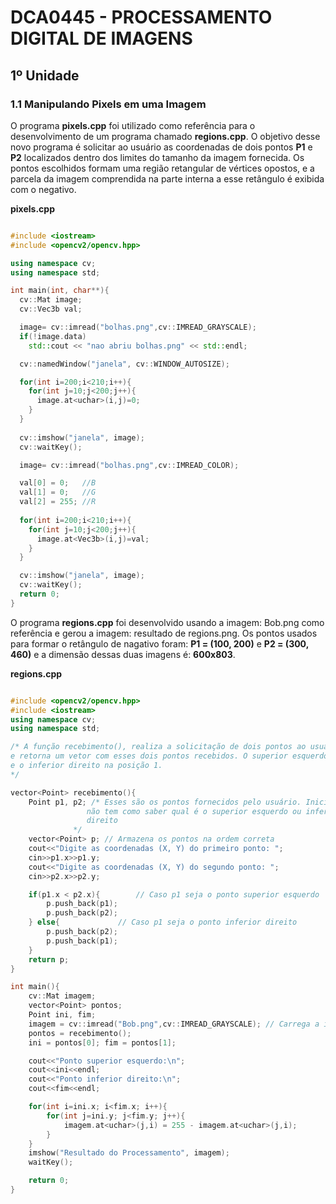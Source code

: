 # DCA0445 - PROCESSAMENTO DIGITAL DE IMAGENS
## 1º Unidade
### 1.1 Manipulando Pixels em uma Imagem

O programa **pixels.cpp** foi utilizado como referência para o desenvolvimento de um programa chamado **regions.cpp**. O objetivo desse novo programa é solicitar ao usuário as coordenadas de dois pontos **P1** e **P2** localizados dentro dos limites do tamanho da imagem fornecida. Os pontos escolhidos formam uma região retangular de vértices opostos, e a parcela da imagem comprendida na parte interna a esse retângulo é exibida com o negativo. 

**pixels.cpp**
```cpp

#include <iostream>
#include <opencv2/opencv.hpp>

using namespace cv;
using namespace std;

int main(int, char**){
  cv::Mat image;
  cv::Vec3b val;

  image= cv::imread("bolhas.png",cv::IMREAD_GRAYSCALE);
  if(!image.data)
    std::cout << "nao abriu bolhas.png" << std::endl;

  cv::namedWindow("janela", cv::WINDOW_AUTOSIZE);

  for(int i=200;i<210;i++){
    for(int j=10;j<200;j++){
      image.at<uchar>(i,j)=0;
    }
  }
  
  cv::imshow("janela", image);  
  cv::waitKey();

  image= cv::imread("bolhas.png",cv::IMREAD_COLOR);

  val[0] = 0;   //B
  val[1] = 0;   //G
  val[2] = 255; //R
  
  for(int i=200;i<210;i++){
    for(int j=10;j<200;j++){
      image.at<Vec3b>(i,j)=val;
    }
  }

  cv::imshow("janela", image);  
  cv::waitKey();
  return 0;
}

```
O programa **regions.cpp** foi desenvolvido usando a imagem: Bob.png como referência e gerou a imagem: resultado de regions.png. Os pontos usados para formar o retângulo de nagativo foram: **P1 = (100, 200)** e **P2 = (300, 460)** e a dimensão dessas duas imagens é: **600x803**.

**regions.cpp**
```cpp

#include <opencv2/opencv.hpp>
#include <iostream>
using namespace cv;
using namespace std;

/* A função recebimento(), realiza a solicitação de dois pontos ao usuário
e retorna um vetor com esses dois pontos recebidos. O superior esquerdo na pos. 0
e o inferior direito na posição 1.
*/

vector<Point> recebimento(){
    Point p1, p2; /* Esses são os pontos fornecidos pelo usuário. Inicialmente 
    		     não tem como saber qual é o superior esquerdo ou inferior 
    		     direito
    		  */
    vector<Point> p; // Armazena os pontos na ordem correta
    cout<<"Digite as coordenadas (X, Y) do primeiro ponto: ";
    cin>>p1.x>>p1.y;
    cout<<"Digite as coordenadas (X, Y) do segundo ponto: ";
    cin>>p2.x>>p2.y;

    if(p1.x < p2.x){ 		// Caso p1 seja o ponto superior esquerdo
        p.push_back(p1);
        p.push_back(p2);
    } else{ 			// Caso p1 seja o ponto inferior direito
        p.push_back(p2);
        p.push_back(p1);
    }
    return p;
} 			      

int main(){
    cv::Mat imagem;
    vector<Point> pontos;
    Point ini, fim; 
    imagem = cv::imread("Bob.png",cv::IMREAD_GRAYSCALE); // Carrega a imagem Bob.png
    pontos = recebimento();
    ini = pontos[0]; fim = pontos[1];

    cout<<"Ponto superior esquerdo:\n";
    cout<<ini<<endl;
    cout<<"Ponto inferior direito:\n";
    cout<<fim<<endl;

    for(int i=ini.x; i<fim.x; i++){
        for(int j=ini.y; j<fim.y; j++){
            imagem.at<uchar>(j,i) = 255 - imagem.at<uchar>(j,i);
        }
    }
    imshow("Resultado do Processamento", imagem);
    waitKey();

    return 0;
}

```
